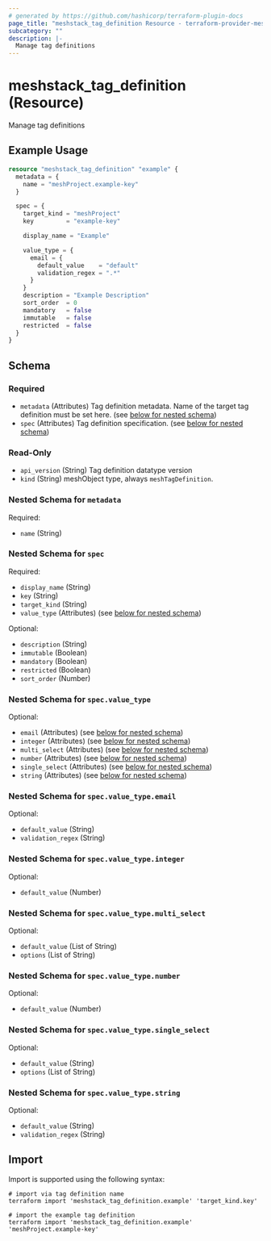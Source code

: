 ```yaml
---
# generated by https://github.com/hashicorp/terraform-plugin-docs
page_title: "meshstack_tag_definition Resource - terraform-provider-meshstack"
subcategory: ""
description: |-
  Manage tag definitions
---
```


# meshstack_tag_definition (Resource)

Manage tag definitions

## Example Usage

```terraform
resource "meshstack_tag_definition" "example" {
  metadata = {
    name = "meshProject.example-key"
  }

  spec = {
    target_kind = "meshProject"
    key         = "example-key"

    display_name = "Example"

    value_type = {
      email = {
        default_value    = "default"
        validation_regex = ".*"
      }
    }
    description = "Example Description"
    sort_order  = 0
    mandatory   = false
    immutable   = false
    restricted  = false
  }
}
```

<!-- schema generated by tfplugindocs -->
## Schema

### Required

- `metadata` (Attributes) Tag definition metadata. Name of the target tag definition must be set here. (see [below for nested schema](#nestedatt--metadata))
- `spec` (Attributes) Tag definition specification. (see [below for nested schema](#nestedatt--spec))

### Read-Only

- `api_version` (String) Tag definition datatype version
- `kind` (String) meshObject type, always `meshTagDefinition`.

<a id="nestedatt--metadata"></a>
### Nested Schema for `metadata`

Required:

- `name` (String)


<a id="nestedatt--spec"></a>
### Nested Schema for `spec`

Required:

- `display_name` (String)
- `key` (String)
- `target_kind` (String)
- `value_type` (Attributes) (see [below for nested schema](#nestedatt--spec--value_type))

Optional:

- `description` (String)
- `immutable` (Boolean)
- `mandatory` (Boolean)
- `restricted` (Boolean)
- `sort_order` (Number)

<a id="nestedatt--spec--value_type"></a>
### Nested Schema for `spec.value_type`

Optional:

- `email` (Attributes) (see [below for nested schema](#nestedatt--spec--value_type--email))
- `integer` (Attributes) (see [below for nested schema](#nestedatt--spec--value_type--integer))
- `multi_select` (Attributes) (see [below for nested schema](#nestedatt--spec--value_type--multi_select))
- `number` (Attributes) (see [below for nested schema](#nestedatt--spec--value_type--number))
- `single_select` (Attributes) (see [below for nested schema](#nestedatt--spec--value_type--single_select))
- `string` (Attributes) (see [below for nested schema](#nestedatt--spec--value_type--string))

<a id="nestedatt--spec--value_type--email"></a>
### Nested Schema for `spec.value_type.email`

Optional:

- `default_value` (String)
- `validation_regex` (String)


<a id="nestedatt--spec--value_type--integer"></a>
### Nested Schema for `spec.value_type.integer`

Optional:

- `default_value` (Number)


<a id="nestedatt--spec--value_type--multi_select"></a>
### Nested Schema for `spec.value_type.multi_select`

Optional:

- `default_value` (List of String)
- `options` (List of String)


<a id="nestedatt--spec--value_type--number"></a>
### Nested Schema for `spec.value_type.number`

Optional:

- `default_value` (Number)


<a id="nestedatt--spec--value_type--single_select"></a>
### Nested Schema for `spec.value_type.single_select`

Optional:

- `default_value` (String)
- `options` (List of String)


<a id="nestedatt--spec--value_type--string"></a>
### Nested Schema for `spec.value_type.string`

Optional:

- `default_value` (String)
- `validation_regex` (String)

## Import

Import is supported using the following syntax:

```shell
# import via tag definition name
terraform import 'meshstack_tag_definition.example' 'target_kind.key'

# import the example tag definition
terraform import 'meshstack_tag_definition.example' 'meshProject.example-key'
```
